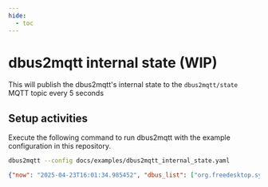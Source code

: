 ```yaml
---
hide:
  - toc
---
```


# dbus2mqtt internal state (WIP)

This will publish the dbus2mqtt's internal state to the `dbus2mqtt/state` MQTT topic every 5 seconds

## Setup activities

Execute the following command to run dbus2mqtt with the example configuration in this repository.

```bash
dbus2mqtt --config docs/examples/dbus2mqtt_internal_state.yaml
```


```json
{"now": "2025-04-23T16:01:34.985452", "dbus_list": ["org.freedesktop.systemd1", "org.gnome.SessionManager"]}
```

